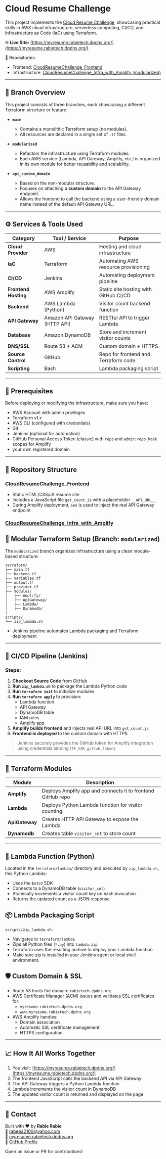 # Cloud Resume Challenge

This project implements the [Cloud Resume Challenge](https://cloudresumechallenge.dev/), showcasing practical skills in AWS cloud infrastructure, serverless computing, CI/CD, and Infrastructure as Code (IaC) using Terraform.

🌐 **Live Site:** [https://myresume.rabietech.dpdns.org/](https://myresume.rabietech.dpdns.org/)

📁 Repositories:
- Frontend: [CloudResumeChallenge_Frontend](https://github.com/rabie01/CloudResumeChallenge_Frontend)
- Infrastructure: [CloudResumeChallenge_Infra_with_Amplify (modularized)](https://github.com/rabie01/CloudResumeChallenge_Infra_with_Amplify/tree/modularized)

---

## 🧾 Branch Overview

This project consists of three branches, each showcasing a different Terraform structure or feature:

- **`main`**  
  - Contains a monolithic Terraform setup (no modules).
  - All resources are declared in a single set of `.tf` files.

- **`modularized`**  
  - Refactors the infrastructure using Terraform modules.
  - Each AWS service (Lambda, API Gateway, Amplify, etc.) is organized in its own module for better reusability and scalability.

- **`api_custom_domain`**  
  - Based on the non-modular structure.
  - Focuses on attaching a **custom domain** to the API Gateway endpoint.
  - Allows the frontend to call the backend using a user-friendly domain name instead of the default API Gateway URL.

----

## ⚙️ Services & Tools Used

| Category             | Tool / Service                  | Purpose                                 |
|----------------------|----------------------------------|-----------------------------------------|
| **Cloud Provider**   | AWS                              | Hosting and cloud infrastructure        |
| **IaC**              | Terraform                        | Automating AWS resource provisioning    |
| **CI/CD**            | Jenkins                          | Automating deployment pipeline          |
| **Frontend Hosting** | AWS Amplify                      | Static site hosting with GitHub CI/CD   |
| **Backend**          | AWS Lambda (Python)              | Visitor count backend function          |
| **API Gateway**      | Amazon API Gateway (HTTP API)    | RESTful API to trigger Lambda           |
| **Database**         | Amazon DynamoDB                  | Store and increment visitor counts      |
| **DNS/SSL**          | Route 53 + ACM                   | Custom domain + HTTPS                   |
| **Source Control**   | GitHub                           | Repo for frontend and Terraform code    |
| **Scripting**        | Bash                             | Lambda packaging script                 |

---

## 🔧 Prerequisites

Before deploying or modifying the infrastructure, make sure you have:

- AWS Account with admin privileges
- Terraform v1.x
- AWS CLI (configured with credentials)
- Git
- Jenkins (optional for automation)
- GitHub Personal Access Token (classic) with `repo` and `admin:repo_hook` scopes for Amplify
- your own registered domain

---

## 📁 Repository Structure

### [CloudResumeChallenge_Frontend](https://github.com/rabie01/CloudResumeChallenge_Frontend)

- Static HTML/CSS/JS resume site
- Includes a JavaScript file `get_count.js` with a placeholder `__API_URL__`
- During Amplify deployment, `sed` is used to inject the real API Gateway endpoint

### [CloudResumeChallenge_Infra_with_Amplify](https://github.com/rabie01/CloudResumeChallenge_Infra_with_Amplify/tree/modularized)

## 📁 Modular Terraform Setup (Branch: `modularized`)

The `modularized` branch organizes infrastructure using a clean module-based structure:

```text
terraform/
├── main.tf
├── backend.tf
├── variables.tf
├── output.tf
├── provider.tf
├── modules/
│   ├── Amplify/
│   ├── ApiGateway/
│   ├── Lambda/
│   ├── Dynamodb/
│
scripts/
└── zip_lambda.sh
```

- Jenkins pipeline automates Lambda packaging and Terraform deployment

---

## 🚀 CI/CD Pipeline (Jenkins)

### Steps:

1. **Checkout Source Code** from GitHub
2. **Run `zip_lambda.sh`** to package the Lambda Python code
3. **Run `terraform init`** to initialize modules
4. **Run `terraform apply`** to provision:
   - Lambda function
   - API Gateway
   - DynamoDB table
   - IAM roles
   - Amplify app
5. **Amplify builds frontend** and injects real API URL into `get_count.js`
6. **Frontend is deployed** to the custom domain with HTTPS

> Jenkins securely provides the GitHub token for Amplify integration using credentials binding (`TF_VAR_github_token`).

---

## 🧠 Terraform Modules

| Module        | Description                                                   |
|---------------|---------------------------------------------------------------|
| **Amplify**   | Deploys Amplify app and connects it to frontend GitHub repo   |
| **Lambda**    | Deploys Python Lambda function for visitor counting           |
| **ApiGateway**| Creates HTTP API Gateway to expose the Lambda                 |
| **Dynamodb**  | Creates table `visitor_cnt` to store count                    |

---

## 🐍 Lambda Function (Python)

Located in the `terraform/lambda/` directory and executed by `zip_lambda.sh`, this Python Lambda:

- Uses the `boto3` SDK
- Connects to a DynamoDB table (`visitor_cnt`)
- Atomically increments a visitor count key on each invocation
- Returns the updated count as a JSON response

## 📦 Lambda Packaging Script

`scripts/zip_lambda.sh`:

- Navigates to `terraform/lambda`
- Zips all Python files (`*.py`) into `lambda.zip`
- Terraform uses the resulting archive to deploy your Lambda function
- Make sure zip is installed in your Jenkins agent or local shell environment.

## 🛡️ Custom Domain & SSL

- Route 53 hosts the domain: `rabietech.dpdns.org`
- AWS Certificate Manager (ACM) issues and validates SSL certificates for:
  - `myresume.rabietech.dpdns.org`
  - `www.myresume.rabietech.dpdns.org`
- AWS Amplify handles:
  - Domain association
  - Automatic SSL certificate management
  - HTTPS configuration

---

## 📈 How It All Works Together

1. You visit: [https://myresume.rabietech.dpdns.org/](https://myresume.rabietech.dpdns.org/)
2. The frontend JavaScript calls the backend API via API Gateway
3. The API Gateway triggers a Python Lambda function
4. Lambda increments the visitor count in DynamoDB
5. The updated visitor count is returned and displayed on the page

---

## 📮 Contact

Built with ❤️ by **Rabie Rabie**  
📧 [rabeea2100@yahoo.com](mailto:rabeea2100@yahoo.com)  
🔗 [myresume.rabietech.dpdns.org](https://myresume.rabietech.dpdns.org)  
🐙 [GitHub Profile](https://github.com/rabie01)

Open an issue or PR for contributions!
